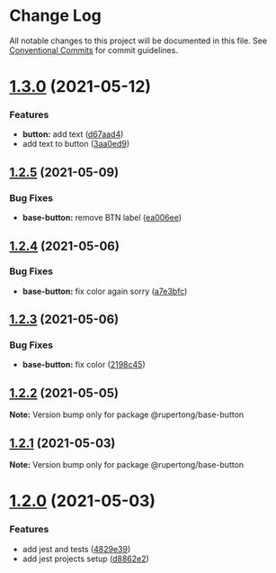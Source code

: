 # Change Log

All notable changes to this project will be documented in this file.
See [Conventional Commits](https://conventionalcommits.org) for commit guidelines.

# [1.3.0](https://github.com/rupert-ong/monorepo-components/compare/@rupertong/base-button@1.2.5...@rupertong/base-button@1.3.0) (2021-05-12)

### Features

- **button:** add text ([d67aad4](https://github.com/rupert-ong/monorepo-components/commit/d67aad4098fb87b92d96da05a715d2f3869147cb))
- add text to button ([3aa0ed9](https://github.com/rupert-ong/monorepo-components/commit/3aa0ed9eae6efee1a21a7d5fd70c60848bc00b2e))

## [1.2.5](https://github.com/rupert-ong/monorepo-components/compare/@rupertong/base-button@1.2.4...@rupertong/base-button@1.2.5) (2021-05-09)

### Bug Fixes

- **base-button:** remove BTN label ([ea006ee](https://github.com/rupert-ong/monorepo-components/commit/ea006eed267484aa716def7692caa5d0d043cc88))

## [1.2.4](https://github.com/rupert-ong/monorepo-components/compare/@rupertong/base-button@1.2.3...@rupertong/base-button@1.2.4) (2021-05-06)

### Bug Fixes

- **base-button:** fix color again sorry ([a7e3bfc](https://github.com/rupert-ong/monorepo-components/commit/a7e3bfc1d024bcea917c12748d8d206330830475))

## [1.2.3](https://github.com/rupert-ong/monorepo-components/compare/@rupertong/base-button@1.2.2...@rupertong/base-button@1.2.3) (2021-05-06)

### Bug Fixes

- **base-button:** fix color ([2198c45](https://github.com/rupert-ong/monorepo-components/commit/2198c45293effddcb18d06e757e6b86bc47000f8))

## [1.2.2](https://github.com/rupert-ong/monorepo-components/compare/@rupertong/base-button@1.2.1...@rupertong/base-button@1.2.2) (2021-05-05)

**Note:** Version bump only for package @rupertong/base-button

## [1.2.1](https://github.com/rupert-ong/monorepo-components/compare/@rupertong/base-button@1.2.0...@rupertong/base-button@1.2.1) (2021-05-03)

**Note:** Version bump only for package @rupertong/base-button

# [1.2.0](https://github.com/rupert-ong/monorepo-components/compare/@rupertong/base-button@1.1.2...@rupertong/base-button@1.2.0) (2021-05-03)

### Features

- add jest and tests ([4829e39](https://github.com/rupert-ong/monorepo-components/commit/4829e393b49825b2ee08b60853434cffce0f5284))
- add jest projects setup ([d8862e2](https://github.com/rupert-ong/monorepo-components/commit/d8862e2a987c27caa76537f7798e3e0abcc69673))
